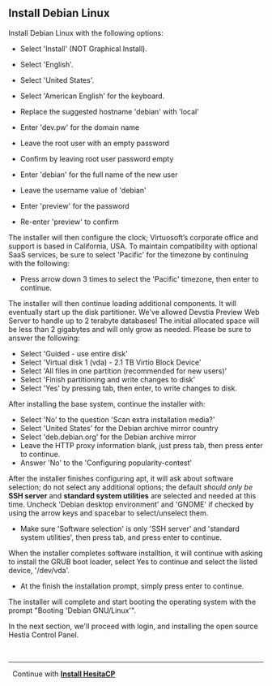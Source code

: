 ## Install Debian Linux
Install Debian Linux with the following options:

* Select 'Install' (NOT Graphical Install).
* Select 'English'.
* Select 'United States'.
* Select 'American English' for the keyboard.

* Replace the suggested hostname 'debian' with 'local'
* Enter 'dev.pw' for the domain name
* Leave the root user with an empty password
* Confirm by leaving root user password empty
* Enter 'debian' for the full name of the new user
* Leave the username value of 'debian'
* Enter 'preview' for the password
* Re-enter 'preview' to confirm

The installer will then configure the clock; Virtuosoft’s corporate office and support is based in California, USA. To maintain compatibility with optional SaaS services, be sure to select 'Pacific' for the timezone by continuing with the following:

* Press arrow down 3 times to select the 'Pacific' timezone, then enter to continue.

The installer will then continue loading additional components. It will eventually start up the disk partitioner. We've allowed Devstia Preview Web Server to handle up to 2 terabyte databases! The initial allocated space will be less than 2 gigabytes and will only grow as needed. Please be sure to answer the following:

* Select 'Guided - use entire disk'
* Select 'Virtual disk 1 (vda) - 2.1 TB Virtio Block Device'
* Select 'All files in one partition (recommended for new users)'
* Select 'Finish partitioning and write changes to disk'
* Select 'Yes' by pressing tab, then enter, to write changes to disk.

After installing the base system, continue the installer with:

* Select 'No' to the question 'Scan extra installation media?'
* Select 'United States' for the Debian archive mirror country
* Select 'deb.debian.org' for the Debian archive mirror
* Leave the HTTP proxy information blank, just press tab, then press enter to continue.
* Answer 'No' to the 'Configuring popularity-contest'

After the installer finishes configuring apt, it will ask about software selection; do not select any additional options; the default *should only be* **SSH server** and **standard system utilities** are selected and needed at this time. Uncheck 'Debian desktop environment' and 'GNOME' if checked by using the arrow keys and spacebar to select/unselect them.

* Make sure 'Software selection' is only 'SSH server' and 'standard system utilities', then press tab, and press enter to continue.

When the installer completes software installtion, it will continue with asking to install the GRUB boot loader, select Yes to continue and select the listed device, '/dev/vda'.

* At the finish the installation prompt, simply press enter to continue.

The installer will complete and start booting the operating system with the prompt "Booting 'Debian GNU/Linux'". 

In the next section, we'll proceed with login, and installing the open source Hestia Control Panel.

&nbsp;

-----

&nbsp;
Continue with **[Install HesitaCP](install-hestiacp.md)**
